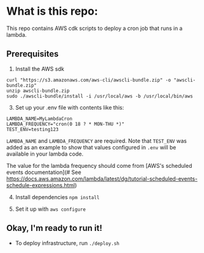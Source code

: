 # What is this repo:

This repo contains AWS cdk scripts to deploy a cron job that runs in a lambda.

## Prerequisites

1.  Install the AWS sdk

```
curl "https://s3.amazonaws.com/aws-cli/awscli-bundle.zip" -o "awscli-bundle.zip"
unzip awscli-bundle.zip
sudo ./awscli-bundle/install -i /usr/local/aws -b /usr/local/bin/aws
```

3.  Set up your .env file with contents like this:

```
LAMBDA_NAME=MyLambdaCron
LAMBDA_FREQUENCY="cron(0 18 ? * MON-THU *)"
TEST_ENV=testing123
```

`LAMBDA_NAME` and `LAMBDA_FREQUENCY` are required. Note that `TEST_ENV` was added as an example to show that values configured in `.env` will be available in your lambda code.

The value for the lambda frequency should come from [AWS's scheduled events documentation](# See https://docs.aws.amazon.com/lambda/latest/dg/tutorial-scheduled-events-schedule-expressions.html)

4.  Install dependencies `npm install`

5.  Set it up with `aws configure`

## Okay, I'm ready to run it!

- To deploy infrastructure, run `./deploy.sh`
